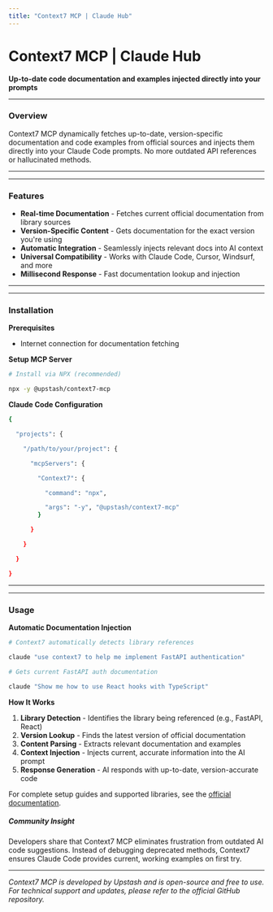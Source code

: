 ```yaml
---
title: "Context7 MCP | Claude Hub"
---
```


# Context7 MCP | Claude Hub

**Up-to-date code documentation and examples injected directly into your prompts**


* * *

### Overview[​](#overview "Direct link to Overview")

Context7 MCP dynamically fetches up-to-date, version-specific documentation and code examples from official sources and injects them directly into your Claude Code prompts. No more outdated API references or hallucinated methods.

* * *

* * *

### Features[​](#features "Direct link to Features")

-   **Real-time Documentation** - Fetches current official documentation from library sources
-   **Version-Specific Content** - Gets documentation for the exact version you're using
-   **Automatic Integration** - Seamlessly injects relevant docs into AI context
-   **Universal Compatibility** - Works with Claude Code, Cursor, Windsurf, and more
-   **Millisecond Response** - Fast documentation lookup and injection

* * *

* * *

### Installation[​](#installation "Direct link to Installation")

**Prerequisites**

-   Internet connection for documentation fetching

**Setup MCP Server**

```bash
# Install via NPX (recommended)

npx -y @upstash/context7-mcp

```

**Claude Code Configuration**

```bash
{

  "projects": {

    "/path/to/your/project": {

      "mcpServers": {

        "Context7": {

          "command": "npx",

          "args": "-y", "@upstash/context7-mcp"
        }

      }

    }

  }

}

```

* * *

* * *

### Usage[​](#usage "Direct link to Usage")

**Automatic Documentation Injection**

```bash
# Context7 automatically detects library references

claude "use context7 to help me implement FastAPI authentication"

# Gets current FastAPI auth documentation

claude "Show me how to use React hooks with TypeScript"

```

**How It Works**

1.  **Library Detection** - Identifies the library being referenced (e.g., FastAPI, React)
2.  **Version Lookup** - Finds the latest version of official documentation
3.  **Content Parsing** - Extracts relevant documentation and examples
4.  **Context Injection** - Injects current, accurate information into the AI prompt
5.  **Response Generation** - AI responds with up-to-date, version-accurate code

For complete setup guides and supported libraries, see the [official documentation](https://github.com/upstash/context7).

##### Community Insight

Developers share that Context7 MCP eliminates frustration from outdated AI code suggestions. Instead of debugging deprecated methods, Context7 ensures Claude Code provides current, working examples on first try.


* * *

*Context7 MCP is developed by Upstash and is open-source and free to use. For technical support and updates, please refer to the official GitHub repository.*
